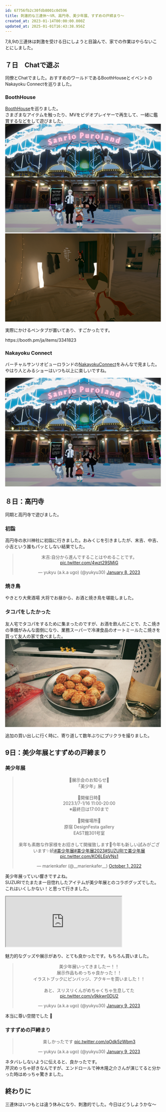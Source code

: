 ```yaml
---
id: 67756fb2c30fdb8001c0d596
title: 刺激的な三連休〜VR、高円寺、美少年展、すずめの戸締まり〜
created_at: 2023-01-14T00:00:00.000Z
updated_at: 2025-01-01T16:43:38.956Z
---
```


<p>7,8,9の三連休は刺激を受ける日にしようと目論んで、家での作業はやらないことにしました。</p>
<h2>７日　Chatで遊ぶ</h2>
<p>同僚とChatでました。おすすめのワールドであるBoothHouseとイベントのNakayoku Connectを巡りました。</p>
<h3>BoothHouse</h3>
<p><a href="https://booth.pm/topics/BOOTH_House">BoothHouse</a>を巡りました。<br/>
さまざまなアイテムを触ったり、MVをビデオプレイヤーで再生して、一緒に鑑賞するなどをして遊びました。<br/>
<img alt="Boothhouse2.png" src="Boothhouse2.png"/><br/>
<img alt="Boothhouse2(1).png" src="Boothhouse2(1).png"/></p>
<p>実際にかけるペンタブが置いてあり、すごかったです。</p>
<p>https://booth.pm/ja/items/3341823</p>
<h3>Nakayoku Connect</h3>
<p>バーチャルサンリオピューロランドの<a href="https://www.puroland.jp/nakayoku_connect/">NakayokuConnect</a>をみんなで見ました。<br/>
やはり人とみるショーはいつも以上に楽しいですね。</p>
<p><img alt="Boothhouse2.png" src="Boothhouse2.png"/></p>
<h2>８日：高円寺</h2>
<p>同期と高円寺で遊びました。</p>
<h3>初詣</h3>
<p>高円寺の氷川神社に初詣に行きました。おみくじを引きましたが、末吉、中吉、小吉という誰もパッとしない結果でした。</p>
<blockquote align="center" class="twitter-tweet" data-dnt="true"><p dir="ltr" lang="ja">末吉:自分から進んですることはやめることです。 <a href="https://t.co/4wzt29SMiG">pic.twitter.com/4wzt29SMiG</a></p>— yukyu (a.k.a ugo) (@yukyu30) <a href="https://twitter.com/yukyu30/status/1612144421612683265?ref_src=twsrc%5Etfw">January 8, 2023</a></blockquote>
<script async="" charset="utf-8" src="https://platform.twitter.com/widgets.js"></script>
<h3>焼き鳥</h3>
<p>やきとり大衆酒場 大将でお昼から、お酒と焼き鳥を堪能しました。</p>
<h3>タコパをしたかった</h3>
<p>友人宅でタコパをするために集まったのですが、お酒を飲んだことで、たこ焼きの準備がみんな面倒になり、業務スーパーで冷凍食品のオートミールたこ焼きを買って友人の家で食べました。<br/>
<img alt="Boothhouse2.jpeg" src="Boothhouse2.jpeg"/></p>
<p>追加の買い出しに行く時に、寄り道して数年ぶりにプリクラを撮りました。</p>
<h2>9日：美少年展とすずめの戸締まり</h2>
<h3>美少年展</h3>
<blockquote align="center" class="twitter-tweet" data-dnt="true"><p dir="ltr" lang="ja">🌹展示会のお知らせ🌹<br/>「美少年」展<br/><br/>🌹開催日時🌹<br/>2023.1/7-1/16 11:00-20:00<br/>※最終日は17:00まで<br/><br/>🌹開催場所🌹<br/>原宿 DesignFesta gallery<br/>EAST館301号室<br/><br/>来年も素敵な作家様をお招きして開催致します🌹今年も新しい試みがございます✨続<a href="https://twitter.com/hashtag/%E7%BE%8E%E5%B0%91%E5%B9%B4%E5%B1%95?src=hash&amp;ref_src=twsrc%5Etfw">#美少年展</a><a href="https://twitter.com/hashtag/%E7%BE%8E%E5%B0%91%E5%B9%B4%E5%B1%952023?src=hash&amp;ref_src=twsrc%5Etfw">#美少年展2023</a><a href="https://twitter.com/hashtag/SUZURI%E3%81%A7%E7%BE%8E%E5%B0%91%E5%B9%B4%E5%B1%95?src=hash&amp;ref_src=twsrc%5Etfw">#SUZURIで美少年展</a> <a href="https://t.co/KO6LEpVNs1">pic.twitter.com/KO6LEpVNs1</a></p>— marienkafer (@__marienkafer__) <a href="https://twitter.com/__marienkafer__/status/1576165211463372803?ref_src=twsrc%5Etfw">October 1, 2022</a></blockquote>
<script async="" charset="utf-8" src="https://platform.twitter.com/widgets.js"></script>
<p>美少年展っていい響きですよね。<br/>
SUZURIでたまたま一目惚れしたアイテムが美少年展とのコラボグッズでした。これはいくしかない！と思って行きました。</p>
<iframe height="162" src="https://suzuri.jp/kanekoshake/12370495/heavyweight-sweat/m/offwhite/embed" width="375"></iframe>
<p>魅力的なグッズや展示があり、とても良かったです。もちろん買いました。</p>
<blockquote align="center" class="twitter-tweet" data-dnt="true"><p dir="ltr" lang="ja">美少年展いってきましたー！！<br/>展示作品もめっちゃ良かった！！<br/>イラストブックにピンバッジ、アクキーを買いました！！<br/><br/>あと、スリスリくんがめちゃくちゃ生息してた <a href="https://t.co/v9kkwr0DU2">pic.twitter.com/v9kkwr0DU2</a></p>— yukyu (a.k.a ugo) (@yukyu30) <a href="https://twitter.com/yukyu30/status/1612323076305485825?ref_src=twsrc%5Etfw">January 9, 2023</a></blockquote>
<script async="" charset="utf-8" src="https://platform.twitter.com/widgets.js"></script>
<p>本当に尊い空間でした 🙏</p>
<h3>すすずめの戸締まり</h3>
<blockquote align="center" class="twitter-tweet" data-dnt="true"><p dir="ltr" lang="ja">楽しかったです <a href="https://t.co/qOdk5zWbm3">pic.twitter.com/qOdk5zWbm3</a></p>— yukyu (a.k.a ugo) (@yukyu30) <a href="https://twitter.com/yukyu30/status/1612370105530478592?ref_src=twsrc%5Etfw">January 9, 2023</a></blockquote>
<script async="" charset="utf-8" src="https://platform.twitter.com/widgets.js"></script>
<p>ネタバレしないように伝えると、良かったです。<br/>
芹沢めっちゃ好きなんですが、エンドロールで神木隆之介さんが演じてると分かった時はめっちゃ驚きました。</p>
<h2>終わりに</h2>
<p>三連休はいつもとは違う休みになり、刺激的でした。今日はどうしようかな〜</p>
